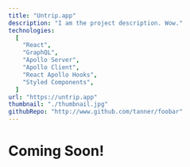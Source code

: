 ```yaml
---
title: "Untrip.app"
description: "I am the project description. Wow."
technologies:
  [
    "React",
    "GraphQL",
    "Apollo Server",
    "Apollo Client",
    "React Apollo Hooks",
    "Styled Components",
  ]
url: "https://untrip.app"
thumbnail: "./thumbnail.jpg"
githubRepo: "http://www.github.com/tanner/foobar"
---
```


# Coming Soon!
